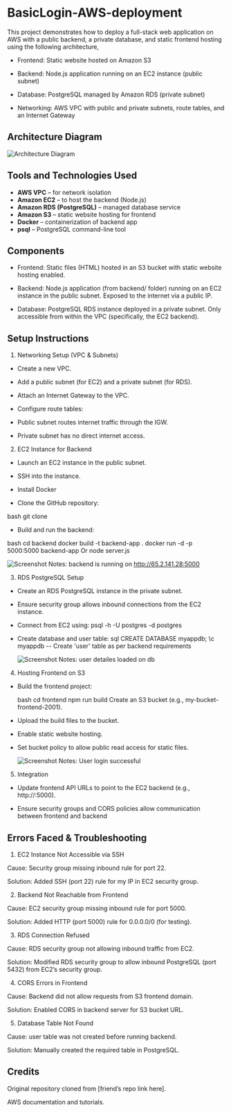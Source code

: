 # BasicLogin-AWS-deployment

This project demonstrates how to deploy a full-stack web application on AWS with a public backend, a private database, and static frontend hosting using the following architecture,

- Frontend: Static website hosted on Amazon S3

- Backend: Node.js application running on an EC2 instance (public subnet)

- Database: PostgreSQL managed by Amazon RDS (private subnet)

- Networking: AWS VPC with public and private subnets, route tables, and an Internet Gateway


## Architecture Diagram

![Architecture Diagram](Docs/Architecture.png)


## Tools and Technologies Used

- **AWS VPC** – for network isolation
- **Amazon EC2** – to host the backend (Node.js)
- **Amazon RDS (PostgreSQL)** – managed database service
- **Amazon S3** – static website hosting for frontend
- **Docker** – containerization of backend app
- **psql** – PostgreSQL command-line tool


## Components
- Frontend:
Static files (HTML) hosted in an S3 bucket with static website hosting enabled.

- Backend:
Node.js application (from backend/ folder) running on an EC2 instance in the public subnet. Exposed to the internet via a public IP.

- Database:
PostgreSQL RDS instance deployed in a private subnet. Only accessible from within the VPC (specifically, the EC2 backend).


## Setup Instructions
1. Networking Setup (VPC & Subnets)
  - Create a new VPC.
  
  - Add a public subnet (for EC2) and a private subnet (for RDS).
  
  - Attach an Internet Gateway to the VPC.
  
  - Configure route tables:
  
  - Public subnet routes internet traffic through the IGW.
  
  - Private subnet has no direct internet access.
  

2. EC2 Instance for Backend
  - Launch an EC2 instance in the public subnet.
  
  - SSH into the instance.
  
  - Install Docker
  
  - Clone the GitHub repository:
    
  bash
  git clone <this-repo-url>
  
  - Build and run the backend:
    
  bash
  cd backend
  docker build -t backend-app .
  docker run -d -p 5000:5000 backend-app
  Or
  node server.js

   ![Screenshot](Docs/backend.png)
Notes: backend is running on http://65.2.141.28:5000

3. RDS PostgreSQL Setup
  - Create an RDS PostgreSQL instance in the private subnet.
  
  - Ensure security group allows inbound connections from the EC2 instance.
  
  - Connect from EC2 using:
    psql -h <RDS-endpoint> -U postgres -d postgres
  
  - Create database and user table:
    sql
    CREATE DATABASE myappdb;
    \c myappdb
    -- Create 'user' table as per backend requirements

     ![Screenshot](Docs/RDS.png)
Notes: user detailes loaded on db

4. Hosting Frontend on S3
  - Build the frontend project:
  
    bash
    cd frontend
    npm run build
    Create an S3 bucket (e.g., my-bucket-frontend-2001).
  
  - Upload the build files to the bucket.
  
  - Enable static website hosting.
  
  - Set bucket policy to allow public read access for static files.

    ![Screenshot](Docs/Frontend-login.png)
Notes: User login successful

5. Integration
  - Update frontend API URLs to point to the EC2 backend (e.g., http://<EC2-public-ip>:5000).
  
  - Ensure security groups and CORS policies allow communication between frontend and backend
    

## Errors Faced & Troubleshooting
1. EC2 Instance Not Accessible via SSH

  Cause: Security group missing inbound rule for port 22.
  
  Solution: Added SSH (port 22) rule for my IP in EC2 security group.

2. Backend Not Reachable from Frontend
  
  Cause: EC2 security group missing inbound rule for port 5000.
  
  Solution: Added HTTP (port 5000) rule for 0.0.0.0/0 (for testing).
  
3. RDS Connection Refused

  Cause: RDS security group not allowing inbound traffic from EC2.
  
  Solution: Modified RDS security group to allow inbound PostgreSQL (port 5432) from EC2’s security group.

4. CORS Errors in Frontend

  Cause: Backend did not allow requests from S3 frontend domain.
  
  Solution: Enabled CORS in backend server for S3 bucket URL.

5. Database Table Not Found

  Cause: user table was not created before running backend.
  
  Solution: Manually created the required table in PostgreSQL.


## Credits
Original repository cloned from [friend’s repo link here].

AWS documentation and tutorials.



